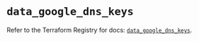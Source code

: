 # `data_google_dns_keys`

Refer to the Terraform Registry for docs: [`data_google_dns_keys`](https://registry.terraform.io/providers/hashicorp/google/6.24.0/docs/data-sources/dns_keys).
